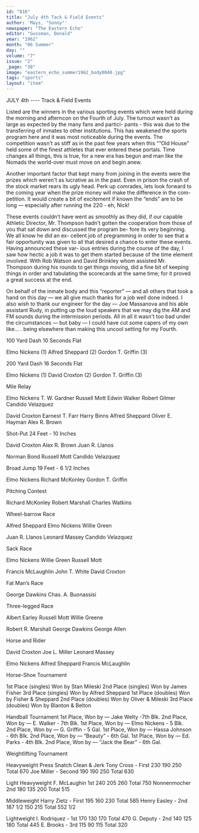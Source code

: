 ```yaml
---
id: "816"
title: "July 4th Tack & Field Events"
author: 'Mays, "Sonny"'
newspaper: "The Eastern Echo"
editor: "Gussman, Donald"
year: "1962"
month: "06 Summer"
day: ""
volume: "7"
issue: "2"
_page: "38"
image: "eastern_echo_summer1962_body0040.jpg"
tags: "sports"
layout: "item"
---
```

JULY 4th ---- Track & Field Events

Listed are the winners in the various sporting
events which were held during the morning and
afterncon on the Fourth of July. The turnout wasn't
as large as expected by the many fans and partici-
pants - this was due to the transferring of inmates to
other institutions. This has weakened the sports
program here and it was most noticeable during the
events. The competition wasn't as stiff as in the
past few years when this ““Old House” held some of
the finest athletes that ever entered these portals.
Time changes all things, this is true, for a new era has
begun and man like the Nomads the world-over must
move on and begin anew.

Another important factor that kept many from
joining in the events were the prizes which weren't
as lucrative as in the past. Even in prison the crash
of the stock market rears its ugly head. Perk up
comrades, lets look forward to the coming year when
the prize money will make the difference in the com-
petition. It would create a bit of excitement if
known the “ends” are to be long — especially after
running the 220 - eh, Nick!

These events couldn’t have went as smoothly as
they did, if our capable Athletic Director, Mr.
Thompson hadn’t gotten the cooperation from those
of you that sat down and discussed the program be-
fore its very beginning. We all know he did an ex-
cellent job of pregramming in order to see that a fair
opportunity was given to all that desired a chance to
enter these events. Having announced these var-
ious entries during the course of the day, I saw how
hectic a job it was to get them started because of the
time element involved. With Rob Watson and
David Brinkley whom assisted Mr. Thompson during
his rounds to get things moving, did a fine bit of
keeping things in order and tabulating the scorecards
at the same time; for it proved a great success at the
end.

On behalf of the inmate body and this “reporter”
— and all others that took a hand on this day — we
all give much thanks for a job well done indeed. I
also wish to thank our engineer for the day — Joe
Massanova and his able assistant Rudy, in putting up
the loud speakers that we may dig the AM and FM
sounds during the intermission periods. All in all
it wasn't too bad under the circumstances — but
baby — I could have cut some capers of my own
like... . being elsewhere than making this uncool
setting for my Fourth.

100 Yard Dash
10 Seconds Flat

Elmo Nickens (1) 
Alfred Sheppard (2)
Gordon T. Griffin (3)

200 Yard Dash
16 Seconds Flat

Elmo Nickens (1) 
David Croxton (2)
Gordon T. Griffin (3)

Mile Relay

Elmo Nickens
T. W. Gardner
Russell Mott
Edwin Walker
Robert Gilmer
Candido Velazquez

David Croxton
Earnest T. Farr
Harry Binns
Alfred Sheppard
Oliver E. Hayman
Alex R. Brown

Shot-Put
24 Feet - 10 Inches

David Croxton
Alex R. Brown
Juan R. Llanos

Norman Bond
Russell Mott
Candido Velazquez

Broad Jump
19 Feet - 6 1/2 Inches

Elmo Nickens 
Richard McKonley
Gordon T. Griffin

Pitching Contest

Richard McKonley 
Robert Marshall
Charles Watkins

Wheel-barrow Race

Alfred Sheppard 
Elmo Nickens 
Willie Green 

Juan R. Llanos
Leonard Massey
Candido Velazquez

Sack Race

Elmo Nickens
Willie Green
Russell Mott

Francis McLaughlin
John T. White
David Croxton

Fat Man’s Race

George Dawkins
Chas. A. Buonassisi

Three-legged Race

Albert Earley
Russell Mott
Willie Greene

Robert R. Marshall
George Dawkins
George Allen

Horse and Rider

David Croxton 
Joe L. Miller 
Leonard Massey 

Elmo Nickens 
Alfred Sheppard
Francis McLaughlin

Horse-Shoe Tournament

1st Place (singles) Won by Stan Mileski
2nd Place (singles) Won by James Fisher
3rd Place (singles) Won by Alfred Sheppard
1st Place (doubles) Won by Fisher & Sheppard
2nd Place (doubles) Won by Oliver & Mileski
3rd Place (doubles) Won by Blanton & Belton

Handball Tournament
1st Place, Won by — Jake Welty -7th Blk.
2nd Place, Won by — E. Walker - 7th Blk.
1st Place, Won by — Elmo Nickens - 5 Blk.
2nd Place, Won by — G. Griffin - 5 Gal. 
1st Place, Won by — Hassa Johnson - 6th Blk.
2nd Place, Won by — “Beauty” - 6th Gal.
1st Place, Won by — Ed. Parks - 4th Blk.
2nd Place, Won by — ‘‘Jack the Bear” - 6th Gal.

Weightlifting Tournament

Heavyweight          Press  Snatch  Clean & Jerk
Tony Cross - First    230    190     250
Total 670
Joe Miller - Second   190    190     250
Total 630

Light Heavyweight
F. McLaughin 1st      240    205     260
Total 750
Nonnenmocher 2nd      180    135     200
Total 515

Middleweight
Harry Zietz - First   195    160     230
Total 585
Henry Easley - 2nd  187 1/2  150     215
Total 552 1/2

Lightweight
I. Rodriquez - 1st    170    130     170
Total 470
G. Deputy - 2nd       140    125     180
Total 445
E. Brooks - 3rd       115     90     115
Total 320

